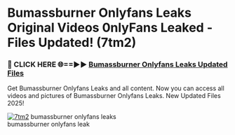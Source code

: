 # Bumassburner Onlyfans Leaks Original Videos 0nlyFans Leaked - Files Updated! (7tm2)

<h3>🔴 CLICK HERE 🌐==►► <a href="https://tinyurl.com/2jnfzry5" rel="nofollow">Bumassburner Onlyfans Leaks Updated Files</a></h3>

Get Bumassburner Onlyfans Leaks and all content. Now you can access all videos and pictures of Bumassburner Onlyfans Leaks. New Updated Files 2025!

[![7tm2](https://i.imgur.com/GyGTBgg.gif)](https://tinyurl.com/2jnfzry5)
bumassburner onlyfans leaks<br>
bumassburner onlyfans leak